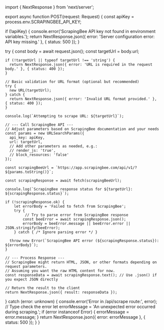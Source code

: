 import { NextResponse } from 'next/server';

export async function POST(request: Request) {
  const apiKey = process.env.SCRAPINGBEE_API_KEY;

  if (!apiKey) {
    console.error('ScrapingBee API key not found in environment variables.');
    return NextResponse.json({ error: 'Server configuration error: API key missing.' }, { status: 500 });
  }

  try {
    const body = await request.json();
    const targetUrl = body.url;

    if (!targetUrl || typeof targetUrl !== 'string') {
      return NextResponse.json({ error: 'URL is required in the request body.' }, { status: 400 });
    }

    // Basic validation for URL format (optional but recommended)
    try {
      new URL(targetUrl);
    } catch {
      return NextResponse.json({ error: 'Invalid URL format provided.' }, { status: 400 });
    }

    console.log(`Attempting to scrape URL: ${targetUrl}`);

    // --- Call ScrapingBee API --- 
    // Adjust parameters based on ScrapingBee documentation and your needs
    const params = new URLSearchParams({
      api_key: apiKey,
      url: targetUrl,
      // Add other parameters as needed, e.g.:
      // render_js: 'true', 
      // block_resources: 'false' 
    });

    const scrapingBeeUrl = `https://app.scrapingbee.com/api/v1/?${params.toString()}`;

    const scrapingResponse = await fetch(scrapingBeeUrl);

    console.log(`ScrapingBee response status for ${targetUrl}: ${scrapingResponse.status}`);

    if (!scrapingResponse.ok) {
        let errorBody = 'Failed to fetch from ScrapingBee';
        try {
             // Try to parse error from ScrapingBee response
            const beeError = await scrapingResponse.json();
            errorBody = beeError.message || beeError.error || JSON.stringify(beeError);
        } catch { /* Ignore parsing error */ }
        
      throw new Error(`ScrapingBee API error (${scrapingResponse.status}): ${errorBody}`);
    }

    // --- Process Response --- 
    // ScrapingBee might return HTML, JSON, or other formats depending on request parameters.
    // Assuming you want the raw HTML content for now.
    const responseData = await scrapingResponse.text(); // Use .json() if you expect JSON directly

    // Return the result to the client
    return NextResponse.json({ result: responseData });

  } catch (error: unknown) {
    console.error('Error in /api/scrape route:', error);
     // Type check the error
    let errorMessage = 'An unexpected error occurred during scraping.';
    if (error instanceof Error) {
        errorMessage = error.message;
    }
    return NextResponse.json({ error: errorMessage }, { status: 500 });
  }
} 
